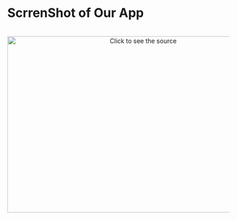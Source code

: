 # ScrrenShot of Our App


<div align="center">
	<br>
	<a href="https://github.com/sindresorhus/css-in-readme-like-wat/blame/main/header.svg">
		<img src="https://user-images.githubusercontent.com/104082651/231069334-18505ff3-eb44-4488-96a0-e7b5409e9569.png" width="600" height="400" alt="Click to see the source">
	</a>
	<br>
</div>

